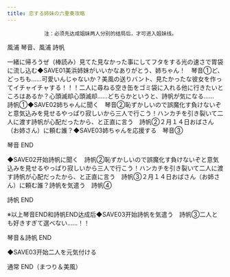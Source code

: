 ```yaml
---
title: 恋する姉妹の六重奏攻略
---
```


                注：必须先达成姐妹两人分别的结局后，才可进入姐妹线。

風浦 琴音、風浦 詩帆

一緒に帰ろうぜ（棒読み）見てた見なかった事にしてフタをする光の速さで胃袋に流し込む◆SAVE01美浜姉妹がいいかなありがとう、姉ちゃん！　琴音①ど、どっちも……可愛いんじゃないか？美風の送りバント、見たかったな彼女を作ってイチャイチャする！！！二人に尋ねる空き缶をゴミ袋に入れる他に行きたいところはあるか？心頭滅却心頭滅却……どちらかというと、詩帆が気になる……　詩帆①◆SAVE02姉ちゃんに聞く　琴音②恥ずかしいので誤魔化す負けないぞと意気込みを見せるやっぱり寂しいから三人で行こう！ハンカチを引き裂いて二人に渡す詩帆が心配だったから、と正直に言う　詩帆②２月１４日おばさん（お姉さん）に頼む誰？◆SAVE03姉ちゃんを応援する　琴音③

琴音 END

◆SAVE02开始詩帆に聞く　詩帆②恥ずかしいので誤魔化す負けないぞと意気込みを見せるやっぱり寂しいから三人で行こう！ハンカチを引き裂いて二人に渡す詩帆が心配だったから、と正直に言う　詩帆③２月１４日おばさん（お姉さん）に頼む誰？詩帆を気遣う　詩帆④

詩帆 END

※以上琴音END和詩帆END达成后◆SAVE03开始詩帆を気遣う　詩帆③二人とも好きすぎて選べない……！！

琴音＆詩帆 END

◆SAVE03开始二人を元気付ける

通常 END（まつり＆美風）


              
